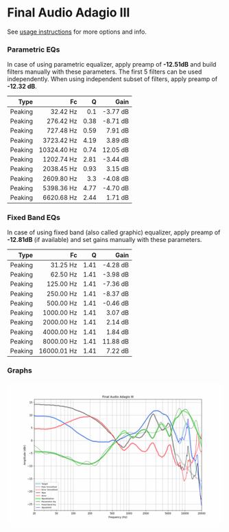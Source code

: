 # Final Audio Adagio III
See [usage instructions](https://github.com/jaakkopasanen/AutoEq#usage) for more options and info.

### Parametric EQs
In case of using parametric equalizer, apply preamp of **-12.51dB** and build filters manually
with these parameters. The first 5 filters can be used independently.
When using independent subset of filters, apply preamp of **-12.32 dB**.

| Type    | Fc          |    Q | Gain     |
|--------:|------------:|-----:|---------:|
| Peaking | 32.42 Hz    | 0.1  | -3.77 dB |
| Peaking | 276.42 Hz   | 0.38 | -8.71 dB |
| Peaking | 727.48 Hz   | 0.59 | 7.91 dB  |
| Peaking | 3723.42 Hz  | 4.19 | 3.89 dB  |
| Peaking | 10324.40 Hz | 0.74 | 12.05 dB |
| Peaking | 1202.74 Hz  | 2.81 | -3.44 dB |
| Peaking | 2038.45 Hz  | 0.93 | 3.15 dB  |
| Peaking | 2609.80 Hz  | 3.3  | -4.08 dB |
| Peaking | 5398.36 Hz  | 4.77 | -4.70 dB |
| Peaking | 6620.68 Hz  | 2.44 | 1.71 dB  |

### Fixed Band EQs
In case of using fixed band (also called graphic) equalizer, apply preamp of **-12.81dB**
(if available) and set gains manually with these parameters.

| Type    | Fc          |    Q | Gain     |
|--------:|------------:|-----:|---------:|
| Peaking | 31.25 Hz    | 1.41 | -4.28 dB |
| Peaking | 62.50 Hz    | 1.41 | -3.98 dB |
| Peaking | 125.00 Hz   | 1.41 | -7.36 dB |
| Peaking | 250.00 Hz   | 1.41 | -8.37 dB |
| Peaking | 500.00 Hz   | 1.41 | -0.46 dB |
| Peaking | 1000.00 Hz  | 1.41 | 3.07 dB  |
| Peaking | 2000.00 Hz  | 1.41 | 2.14 dB  |
| Peaking | 4000.00 Hz  | 1.41 | 1.84 dB  |
| Peaking | 8000.00 Hz  | 1.41 | 11.88 dB |
| Peaking | 16000.01 Hz | 1.41 | 7.22 dB  |

### Graphs
![](./Final%20Audio%20Adagio%20III.png)
